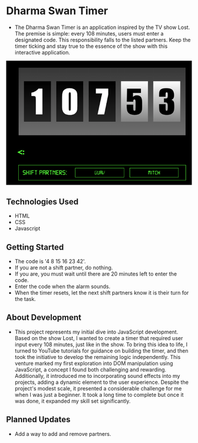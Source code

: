 # Dharma Swan Timer 

- The Dharma Swan Timer is an application inspired by the TV show Lost. The premise is simple: every 108 minutes, users must enter a designated code. This responsibility falls to the listed partners. Keep the timer ticking and stay true to the essence of the show with this interactive application.

![Start Screen](/images/screenshot.png)

## Technologies Used

- HTML
- CSS
- Javascript

## Getting Started

- The code is '4 8 15 16 23 42'.
- If you are not a shift partner, do nothing.
- If you are, you must wait until there are 20 minutes left to enter the code.
- Enter the code when the alarm sounds.
- When the timer resets, let the next shift partners know it is their turn for the task.

## About Development

- This project represents my initial dive into JavaScript development. Based on the show Lost, I wanted to create a timer that required user input every 108 minutes, just like in the show. To bring this idea to life, I turned to YouTube tutorials for guidance on building the timer, and then took the initiative to develop the remaining logic independently. This venture marked my first exploration into DOM manipulation using JavaScript, a concept I found both challenging and rewarding. Additionally, it introduced me to incorporating sound effects into my projects, adding a dynamic element to the user experience. Despite the project's modest scale, it presented a considerable challenge for me when I was just a beginner. It took a long time to complete but once it was done, it expanded my skill set significantly.


## Planned Updates

- Add a way to add and remove partners.